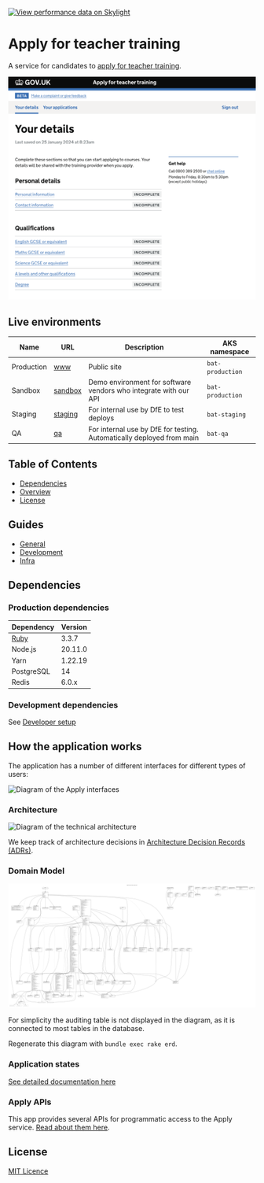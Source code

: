 [![View performance data on Skylight](https://badges.skylight.io/status/t8bEzG0cuIkd.svg?token=DyA4EBS-3afq5chyapLv4flZ-4OIXwuVKrYxtrA7b5M)](https://www.skylight.io/app/applications/t8bEzG0cuIkd)

# Apply for teacher training

A service for candidates to [apply for teacher training](https://www.apply-for-teacher-training.service.gov.uk/candidate).

![Screenshot of the candidate-facing interface](docs/apply-screenshot.png)

## Live environments

| Name       | URL                                                                  | Description                                                           | AKS namespace    |
| ---------- | -------------------------------------------------------------------- | --------------------------------------------------------------------- | ---------------- |
| Production | [www](https://www.apply-for-teacher-training.service.gov.uk)         | Public site                                                           | `bat-production` |
| Sandbox    | [sandbox](https://sandbox.apply-for-teacher-training.service.gov.uk) | Demo environment for software vendors who integrate with our API      | `bat-production` |
| Staging    | [staging](https://staging.apply-for-teacher-training.service.gov.uk) | For internal use by DfE to test deploys                               | `bat-staging`    |
| QA         | [qa](https://qa.apply-for-teacher-training.service.gov.uk)           | For internal use by DfE for testing. Automatically deployed from main | `bat-qa`         |

## Table of Contents

- [Dependencies](#dependencies)
- [Overview](#how-the-application-works)
- [License](#licence)

## Guides

- [General](docs/)
- [Development](docs/development/)
- [Infra](docs/infra/)

## Dependencies

### Production dependencies

| Dependency            | Version |
| ---                   |---------|
| [Ruby](.ruby-version) | 3.3.7   |
| Node.js               | 20.11.0 |
| Yarn                  | 1.22.19 |
| PostgreSQL            | 14      |
| Redis                 | 6.0.x   |

### Development dependencies

See [Developer setup](docs/development/developer-setup.md)

## How the application works

The application has a number of different interfaces for different types of users:

![Diagram of the Apply interfaces](docs/architecture-context.svg)

### Architecture

![Diagram of the technical architecture](docs/tech-architecture.svg)

We keep track of architecture decisions in [Architecture Decision Records (ADRs)](/adr).

### Domain Model

![The domain model for this application](docs/domain-model.png)

For simplicity the auditing table is not displayed in the diagram, as it is connected to most tables in the database.

Regenerate this diagram with `bundle exec rake erd`.

### Application states

[See detailed documentation here](docs/states.md)

### Apply APIs

This app provides several APIs for programmatic access to the Apply service. [Read about them here](/docs/development/apply-apis.md).

## License

[MIT Licence](LICENCE)

